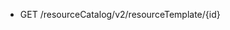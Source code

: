 <!--
    ATTENTION: This file was generated via gradle!
               Do NOT manually edit this file! Any such changes will be overwritten!
-->

* GET /resourceCatalog/v2/resourceTemplate/{id}
